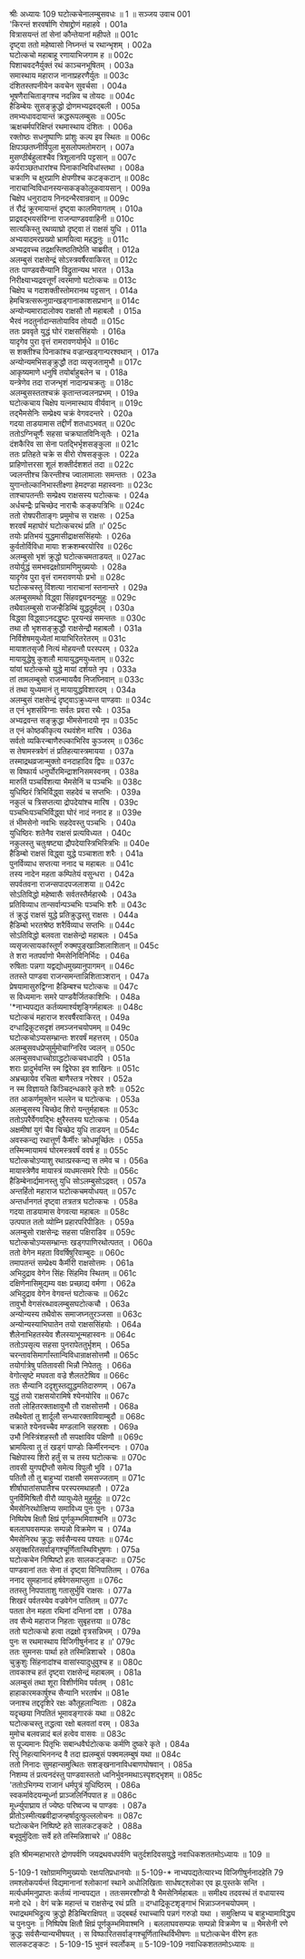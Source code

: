 श्रीः
अध्यायः 109
घटोत्कचेनालम्बुसवधः ॥ 1 ॥
सञ्जय उवाच 	001  
\'किरन्तं शरवर्षाणि रोषाद्द्रोणं महाहवे ।	001a  
वित्रासयन्तं तां सेनां कौन्तेयानां महीपते ॥	001c  
दृष्ट्वा ततो महेष्वासो निघ्नन्तं च रथान्भृशम् ।	002a  
घटोत्कचो महाबाहू रणायाभिजगाम ह ॥	002c  
पिशाचवदनैर्युक्तं रथं काञ्चनभूषितम् ।	003a  
समास्थाय महाराज नानाप्रहरणैर्युतः ॥	003c  
दंशितस्तपनीयेन कवचेन सुवर्चसा ।	004a  
भूषणैराचिताङ्गश्च नदन्निव च तोयदः ॥	004c  
हैडिम्बेयः सुसङ्क्रुद्धो द्रोणमभ्यद्रवद्बली ।	005a  
तमभ्यधावदायान्तं क्रद्धरूपलम्बुसः ॥	005c  
ऋक्षचर्मपरिक्षिप्तं रथमास्थाय दंशितः ।	006a  
रक्तोष्ठः सधनुष्पाणिः प्रांशुः कल्प इव स्थितः ॥	006c  
क्षिपञ्छतघ्नीर्विपुला मुसलोपमतोमरान् ।	007a  
मुसण्ठीर्बहुलाश्चैव त्रिशूलानपि पट्टसान् ॥	007c  
कर्पराञ्छतधारांश्च पिनाकान्विविधांस्तथा ।	008a  
चक्राणि च क्षुरप्राणि क्षेपणीश्च कटङ्कटान् ॥	008c  
नाराचान्विविधानस्यन्सकङ्कोलूकवायसान् ।	009a  
चिक्षेप धनुरादाय निनदन्भैरवान्रवान् ॥	009c  
तं रौद्रं क्रूरमायान्तं दृष्ट्वा कालमिवागतम् ।	010a  
प्राद्रवद्भयसंविग्ना राजन्पाण्डववाहिनी ॥	010c  
सात्यकिस्तु रथव्याघ्रो दृष्ट्वा तं राक्षसं युधि ।	011a  
अभ्ययादमरप्रख्यो भ्रामयित्वा महद्धनुः ॥	011c  
अभ्यद्रवच्च तद्रक्षस्तिष्ठतिष्ठेति चाब्रवीत् ।	012a  
अलम्बुसं राक्षसेन्द्रं सोऽस्त्रवर्षैरवाकिरत् ॥	012c  
ततः पाण्डवसैन्यानि विद्रुतान्यथ भारत ।	013a  
निरीक्ष्याभ्यद्रवत्तूर्णं त्वरमाणो घटोत्कचः ॥	013c  
चिक्षेप च गदाशक्तीस्तोमरानथ पट्टसान् ।	014a  
हेमचित्रत्सरूनुग्रान्खड्गानाकाशसप्रभान् ॥	014c  
अन्योन्यमारादालोक्य राक्षसौ तौ महाबलौ ।	015a  
भैरवं नदतुर्नादान्सतोयाविव तोयदौ ॥	015c  
ततः प्रववृते युद्धं घोरं राक्षससिंहयोः ।	016a  
यादृगेव पुरा वृत्तं रामरावणयोर्मृधे ॥	016c  
स शक्तीश्च पिनाकांश्च वज्रान्खड्गान्परश्वथान् ।	017a  
अन्योन्यमभिसङ्क्रुद्धौ तदा व्यसृजतामुभौ ॥	017c  
आकृष्यमाणे धनुषि तयोर्बाहुबलेन च ।	018a  
यन्त्रेणेव तदा राजन्भृशं नादान्प्रचक्रतुः ॥	018c  
अलम्बुसस्ततश्चक्रं कृतान्तज्वलनप्रभम् ।	019a  
घटोत्कचाय चिक्षेप यत्नमास्थाय वीर्यवान् ॥	019c  
तद्भैमसेनिः सम्प्रेक्ष्य चक्रं वेगवदन्तरे ।	020a  
गदया ताडयामास तद्दीर्णं शतधाऽभवत् ॥	020c  
ततोऽग्निचूर्णैः सहसा चक्रघातविनिःसृतैः ।	021a  
दंशकैरिव सा सेना पतद्भिर्भृशसङ्कुला ॥	021c  
ततः प्रतिहते चक्रे स वीरो रोषसङ्कुलः ।	022a  
प्राहिणोत्तरसा शूलं शक्तीर्दशशतं तदा ॥ 	022c  
ज्वलन्तीश्च किरन्तीश्च ज्वालामालाः समन्ततः ।	023a  
युगान्तोल्कानिभास्तीक्ष्णा हेमदण्डा महास्वनाः ॥	023c  
ताश्चापतन्तीः सम्प्रेक्ष्य राक्षसस्य घटोत्कचः ।	024a  
अर्धचन्द्रैः प्रचिच्छेद नाराचैः कङ्कपत्रिभिः ॥	024c  
ततो रोषपरीताङ्गः प्रमुमोच स राक्षसः ।	025a  
शरवर्षं महाघोरं घटोत्कचरथं प्रति ॥\'	025c  
तयोः प्रतिभयं युद्धमासीद्राक्षससिंहयोः ।	026a  
कुर्वतोर्विविधा मायाः शक्रशम्बरयोरिव ॥	026c  
अलम्बुसो भृशं क्रुद्धो घटोत्कचमताडयत् ॥	027ac  
तयोर्युद्धं समभवद्रक्षोग्रामणिमुख्ययोः ।	028a  
यादृगेव पुरा वृत्तं रामरावणयोः प्रभो ॥	028c  
घटोत्कचस्तु विंशत्या नाराचानां स्तनान्तरे ।	029a  
अलम्बुसमथो विद्ध्वा सिंहवद्व्यनदन्मुहुः ॥	029c  
तथैवालम्बुसो राजन्हैडिम्बिं युद्धदुर्मदम् ।	030a  
विद्ध्वा विद्ध्वाऽनदद्धृष्टः पूरयन्खं समन्ततः ॥	030c  
तथा तौ भृशसङ्क्रुद्धौ राक्षसेन्द्रौ महाबलौ ।	031a  
निर्विशेषमयुध्येतां मायाभिरितरेतरम् ॥	031c  
मायाशतसृजौ नित्यं मोहयन्तौ परस्परम् ।	032a  
मायायुद्धेषु कुशलौ मायायुद्धमयुध्यताम् ॥	032c  
यांयां घटोत्कचो युद्धे मायां दर्शयते नृप ।	033a  
तां तामलम्बुसो राजन्माययैव निजघ्निवान् ॥	033c  
तं तथा युध्यमानं तु मायायुद्धविशारदम् ।	034a  
अलम्बुसं राक्षसेन्द्रं दृष्ट्वाऽक्रुध्यन्त पाण्डवाः ॥	034c  
त एनं भृशसंविग्नाः सर्वतः प्रवरा रथैः ।	035a  
अभ्यद्रवन्त सङ्क्रुद्धा भीमसेनादयो नृप ॥	035c  
त एनं कोष्ठकीकृत्य रथवंशेन मारिष ।	036a  
सर्वतो व्यकिरन्बाणैरुल्काभिरिव कुञ्जरम् ॥	036c  
स तेषामस्त्रवेगं तं प्रतिहत्यास्त्रमायया ।	037a  
तस्माद्रथव्रजान्मुक्तो वनदाहादिव द्विपः ॥	037c  
स विष्फार्य धनुर्घोरमिन्द्राशनिसमस्वनम् ।	038a  
मारुतिं पञ्चविंशत्या भैमसेनिं च पञ्चभिः ॥	038c  
युधिष्ठिरं त्रिभिर्विद्ध्वा सहदेवं च सप्तभिः ।	039a  
नकुलं च त्रिसप्तत्या द्रोपदेयांश्च मारिष ।	039c  
पञ्चभिःपञ्चभिर्विद्ध्वा घोरं नादं ननाद ह ॥	039e  
तं भीमसेनो नवभिः सहदेवस्तु पञ्चभिः ।	040a  
युधिष्ठिरः शतेनैव राक्षसं प्रत्यविध्यत ।	040c  
नकुलस्तु चतुःषष्ट्या द्रौपदेयास्त्रिभिस्त्रिभिः ॥	040e  
हैडिम्बो राक्षसं विद्ध्वा युद्धे पञ्चाशता शरैः ।	041a  
पुनर्विव्याध सप्तत्या ननाद च महाबलः ॥	041c  
तस्य नादेन महता कम्पितेयं वसुन्धरा ।	042a  
सपर्वतवना राजन्सपादपजलाशया ॥	042c  
सोऽतिविद्धो महेष्वासैः सर्वतस्तैर्महारथैः ।	043a  
प्रतिविव्याध तान्सर्वान्पञ्चभिः पञ्चभिः शरैः ॥	043c  
तं क्रुद्धं राक्षसं युद्धे प्रतिक्रुद्धस्तु राक्षसः ।	044a  
हैडिम्बो भरतश्रेष्ठ शरैर्विव्याध सप्तभिः ॥	044c  
सोऽतिविद्धो बलवता राक्षसेन्द्रो महाबलः ।	045a  
व्यसृजत्सायकांस्तूर्णं रुक्मपुङ्खाञ्शिलाशितान् ॥	045c  
ते शरा नतपर्वाणो भैमसेनिविनिर्भिदः ।	046a  
रुषिताः पन्नगा यद्वद्योधमुख्यानुपागमन् ॥	046c  
ततस्ते पाण्डवा राजन्समन्तान्निशिताञ्शरान् ।	047a  
प्रेषयामासुरुद्विग्ना हैडिम्बश्च घटोत्कचः ॥	047c  
स विध्यमानः समरे पाण्डवैर्जितकाशिभिः ।	048a  
\'*नाभ्यपद्यत कर्तव्यमार्श्यशृङ्गिर्महाबलः ॥	048c  
घटोत्कचं महाराज शरवर्षैरवाकिरत् ।	049a  
दग्धाद्रिकूटसदृशं तमञ्जनचयोपमम् ॥	049c  
घटोत्कचोऽप्यसम्भ्रान्तः शरवर्षं महत्तरम् ।	050a  
अलम्बुसवधप्रेप्सुर्मुमोचाग्निरिव ज्वलन् ॥	050c  
अलम्बुसवधाच्चोग्राद्धटोत्कचवधादपि ।	051a  
शराः प्रादुर्भवन्ति स्म द्विरेफा इव शाखिनः ॥	051c  
अभ्रच्छायेव रचिता बाणैस्तत्र नरेश्वर ।	052a  
न स्म विज्ञायते किञ्चिदन्धकारे कृते शरैः ॥	052c  
तत आकर्णमुक्तेन भल्लेन च घटोत्कचः ।	053a  
अलम्बुसस्य चिच्छेद शिरो यन्तुर्महाबलः ॥	053c  
ततोऽपरैर्वेगवद्भिः क्षुरैस्तस्य घटोत्कचः ।	054a  
अक्षमीषां युगं चैव चिच्छेद युधि ताडयन् ॥	054c  
अवस्कन्द्य रथात्तूर्णं कैर्मीरः क्रोधमूर्च्छितः ।	055a  
तस्मिन्मायामयं घोरमस्त्रवर्षं ववर्ष ह ॥	055c  
घटोत्कचोऽप्याशु रथात्प्रस्कन्द्य स तमेव च ।	056a  
मायास्त्रेणैव मायास्त्रं व्यधमत्समरे रिपोः ॥	056c  
हैडिम्बेनार्द्यमानस्तु युधि सोऽलम्बुसोऽद्रवत् ।	057a  
अन्तर्हितो महाराज घटोत्कचमयोधयत् ॥	057c  
अन्तर्धानगतं दृष्ट्वा तत्रतत्र घटोत्कचः ।	058a  
गदया ताडयामास वेगवत्या महाबलः ॥	058c  
उत्पपात ततो व्योम्नि प्रहारपरिपीडितः ।	059a  
अलम्बुसो राक्षसेन्द्रः सहसा पक्षिराडिव ॥	059c  
घटोत्कचोऽप्यसम्भ्रान्तः खड्गपाणिरथोत्पतत् ।	060a  
ततो वेगेन महता विवर्षिषुरिवाम्बुदः ॥	060c  
तमापतन्तं सम्प्रेक्ष्य कैर्मीरी राक्षसोत्तमः ।	061a  
अभिदुद्राव वेगेन सिंहः सिंहमिव स्थितम् ॥	061c  
दक्षिणेनासिमुद्यम्य वक्षः प्रच्छाद्य वर्मणा ।	062a  
अभिदुद्राव वेगेन वेगवन्तं घटोत्कचः ॥	062c  
तावुभौ वेगसंरब्धावलम्बुसघटोत्कचौ ।	063a  
अन्योन्यस्य तथैवोरू समाजघ्नतुरञ्जसा ॥	063c  
अन्योन्यस्याभिघातेन तयो राक्षससिंहयोः ।	064a  
शैलेनाभिहतस्येव शैलस्याभून्महास्वनः ॥	064c  
ततोऽपसृत्य सहसा पुनरापेततुर्भृशम् ।	065a  
चरन्तावसिमार्गांस्तान्विविधान्राक्षसोत्तमौ ॥	065c  
तयोर्गात्रेषु पतितावसी भिन्नौ निपेततुः ।	066a  
वेगोत्सृष्टे मघवता वज्रे शैलतटेष्विव ॥	066c  
ततः सैन्यानि ददृशुस्तद्युद्धमतिदारुणम् ।	067a  
युद्धं तयो राक्षसयोरामिषे श्येनयोरिव ॥	067c  
ततो लोहितरक्ताक्षावुभौ तौ राक्षसोत्तमौ ।	068a  
तथैक्ष्येतां तु शार्दूलौ सन्ध्यारक्ताविवाम्बुदौ ॥	068c  
चक्राते श्येनवच्चैव मण्डलानि सहस्रशः ।	069a  
उभौ निस्त्रिंशहस्तौ तौ सपक्षाविव पक्षिणौ ॥	069c  
भ्रामयित्वा तु तं खड्गं पाण्डोः किर्मीरनन्दनः ।	070a  
चिक्षेपास्य शिरो हर्तुं स च तस्य घटोत्कचः ॥	070c  
तावसी युगपद्दीप्तौ समेत्य विपुलौ भुवि ।	071a  
पतितौ तौ तु बाहुभ्यां राक्षसौ समसज्जताम् ॥	071c  
शीर्षाघातांसघातैश्च परस्परमथाहतौ ।	072a  
पुनर्विमिश्रितौ वीरौ व्यायुध्येते मुहुर्मुहुः ॥	072c  
भैमसेनिरथोत्क्षिप्य समाविध्य पुनः पुनः ।	073a  
निष्पिपेष क्षितौ क्षिप्रं पूर्णकुम्भमिवाश्मनि ॥	073c  
बललाघवसम्पन्नः सम्पन्नो विक्रमेण च ।	074a  
भैमसेनिरथ क्रुद्धः सर्वसैन्यस्य पश्यतः ॥	074c  
असृक्क्षरितसर्वाङ्गश्चूर्णितास्थिविभूषणः ।	075a  
घटोत्कचेन निष्पिष्टो हतः सालकटङ्कटः ॥	075c  
पाण्डवानां ततः सेना तं दृष्ट्वा विनिपातितम् ।	076a  
ननाद सुमहानादं हर्षवेगसमाप्लुता ॥	076c  
ततस्तु निपपाताशु गतासुर्भुवि राक्षसः ।	077a  
शिखरं पर्वतस्येव वज्रवेगेन पातितम् ॥	077c  
पतता तेन महता रथिनां दन्तिनां दश ।	078a  
तव सैन्ये महाराज निहताः सुबृहत्तया ॥	078c  
ततो घटोत्कचो हत्वा तद्रक्षो वृत्रसन्निभम् ।	079a  
पुनः स रथमास्थाय विजिगीषुर्ननाद ह ॥\'	079c  
ततः सुमनसः पार्था हते तस्मिन्निशाचरे ।	080a  
चुक्रुशुः सिंहनादांश्च वासांस्यादुधुवुश्च ह ॥	080c  
तावकाश्च हतं दृष्ट्वा राक्षसेन्द्रं महाबलम् ।	081a  
अलम्बुसं तथा शूरा विशीर्णमिव पर्वतम् ।	081c  
हाहाकारमकार्षुश्च सैन्यानि भरतर्षभ ॥	081e  
जनाश्च तद्ददृशिरे रक्षः कौतूहलान्विताः ।	082a  
यदृच्छया निपतितं भूमावङ्गारकं यथा ॥	082c  
घटोत्कचस्तु तद्धत्वा रक्षो बलवतां वरम् ।	083a  
मुमोच बलवन्नादं बलं हत्वेव वासवः ॥	083c  
स पूज्यमानः पितृभिः सबान्धवैर्घटोत्कचः कर्मणि दुष्करे कृते ।	084a  
रिपुं निहत्याभिननन्द वै तदा ह्यलम्बुसं पक्वमलम्बुषं यथा ॥	084c  
ततो निनादः सुमहान्समुत्थितः सशङ्खनानाविधबाणघोषवान् ।	085a  
निशम्य तं प्रत्यनदंस्तु पाण्डवास्ततो ध्वनिर्भुवनमथाऽस्पृशद्भृशम् ॥	085c  
\'ततोऽभिगम्य राजानं धर्मपुत्रं युधिष्ठिरम् ।	086a  
स्वकर्मावेदयन्मूर्ध्ना प्राञ्जलिर्निपपात ह ॥	086c  
मूर्ध्न्युपाघ्राय तं ज्येष्ठः परिष्वज्य च पाण्डवः ।	087a  
प्रीतोऽस्मीत्यब्रवीद्राजन्हर्षादुत्फुल्ललोचनः ॥	087c  
घटोत्कचेन निष्पिष्टे हते सालकटङ्कटे ।	088a  
बभूवुर्मुदिताः सर्वे हते तस्मिन्निशाचरे ॥\'	088c  

इति श्रीमन्महाभारते द्रोणपर्वणि जयद्रथवधपर्वणि चतुर्दशदिवसयुद्धे नवाधिकशततमोऽध्यायः ॥ 109 ॥

5-109-1 रक्षोग्रामणिमुख्ययोः रक्षःपतिप्रधानयोः ॥ 5-109-* नाभ्यपद्यतेत्यारभ्य विजिगीषुर्ननादहेति 79 तमश्लोकपर्यन्तं विद्यमानानां श्लोकानां स्थाने अधोलिखिताः सार्धषट्श्लोका एव झ.पुस्तके सन्ति । 
मर्त्यधर्ममनुप्राप्तः कर्तव्यं नान्वपद्यत । 
ततःसमरशौण्डो वै भैमसेनिर्महाबलः ॥ 
समीक्ष्य तदवस्थं तं वधायास्य मनो दधे । 
वेगं चक्रे महान्तं च राक्षसेन्द्र रथं प्रति ॥
दग्धाद्रिकूटशृङ्गाभं भिन्नाञ्जनचयोपमम् । 
रथाद्रथमभिद्रुत्य क्रुद्धो हैडिम्बिराक्षिपत् ॥
उद्बबर्ह रथाच्चापि पन्नगं गरुडो यथा । 
समुत्क्षिप्य च बाहुभ्यामाविद्ध्य च पुनःपुनः ॥ 
निष्पिपेष क्षितौ क्षिप्रं पूर्णकुम्भमिवाश्मनि ।
बललाघवसम्पन्नः सम्पन्नो विक्रमेण च ॥
भैमसेनी रणे क्रुद्धः सर्वसैन्यान्यभीषयत् ।
स विष्फारितसर्वाङ्गश्चूर्णितास्थिर्विभीषणः ॥
घटोत्कचेन वीरेण हतः सालकटङ्कटः । 5-109-15 भुवनं स्वर्लोकम् ॥ 5-109-109 नवाधिकशततमोऽध्यायः ॥
